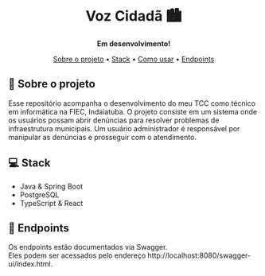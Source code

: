 <h1 align="center" style="font-weight: bold;">Voz Cidadã 🏙️</h1>
<p align="center">
    <b>Em desenvolvimento!</b>
</p>

<p align="center">
 <a href="#sobre">Sobre o projeto</a> • 
 <a href="#stack">Stack</a> • 
 <a href="#how">Como usar</a> • 
 <a href="#routes">Endpoints</a>
</p>

<h2 id="sobre">📜 Sobre o projeto</h2>

Esse repositório acompanha o desenvolvimento do meu TCC como técnico em informática na FIEC, Indaiatuba.
O projeto consiste em um sistema onde os usuários possam abrir denúncias para resolver problemas de infraestrutura municipais.
Um usuário administrador é responsável por manipular as denúncias e prosseguir com o atendimento.

<h2 id="stack">💻 Stack</h2>

- Java & Spring Boot
- PostgreSQL
- TypeScript & React

<h2 id="routes">📍 Endpoints</h2>

Os endpoints estão documentados via Swagger. <br> Eles podem ser acessados pelo endereço http://localhost:8080/swagger-ui/index.html.